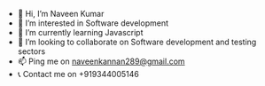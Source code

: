 - 👋 Hi, I’m Naveen Kumar
- 👀 I’m interested in  Software development
- 🌱 I’m currently learning Javascript 
- 💞️ I’m looking to collaborate on Software development and testing sectors
- 📫 Ping me on naveenkannan289@gmail.com
- 📞 Contact  me on +919344005146

<!---
NaveenKumar2899/NaveenKumar2899 is a ✨ special ✨ repository because its `README.md` (this file) appears on your GitHub profile.
You can click the Preview link to take a look at your changes.
--->
